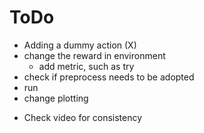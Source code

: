 # ToDo

- Adding a dummy action (X)
- change the reward in environment
  - add metric, such as try
- check if preprocess needs to be adopted
- run
- change plotting

* Check video for consistency
